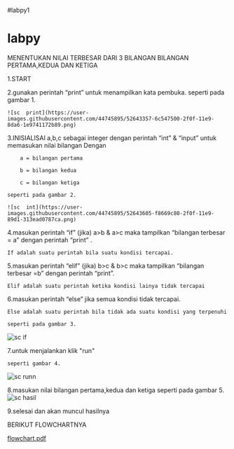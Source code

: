 #labpy1

# labpy

MENENTUKAN NILAI TERBESAR DARI 3 BILANGAN
BILANGAN PERTAMA,KEDUA DAN KETIGA

1.START

2.gunakan perintah “print” untuk menampilkan kata pembuka. 
	seperti pada gambar 1.
	
	
	![sc  print](https://user-images.githubusercontent.com/44745895/52643357-6c547500-2f0f-11e9-8da6-1e9741172b89.png)


3.INISIALISAI a,b,c sebagai integer dengan perintah “int” & “input” untuk memasukan nilai bilangan
	Dengan
		
		a = bilangan pertama
		
		b = bilangan kedua
		
		c = bilangan ketiga
	
	seperti pada gambar 2.
	
	![sc  int](https://user-images.githubusercontent.com/44745895/52643605-f8669c80-2f0f-11e9-89d1-313ead0787ca.png)


4.masukan perintah “if” (jika) a>b & a>c maka tampilkan “bilangan terbesar = a” dengan perintah “print” .
	
	If adalah suatu perintah bila suatu kondisi tercapai.
	

5.masukan perintah “elif” (jika) b>c & b>c  maka tampilkan “bilangan terbesar =b” dengan perintah “print”.
	
	Elif adalah suatu perintah ketika kondisi lainya tidak tercapai

6.masukan perintah “else”  jika semua kondisi tidak tercapai. 
	
	Else adalah suatu perintah bila tidak ada suatu kondisi yang terpenuhi

	seperti pada gambar 3.

![sc if](https://user-images.githubusercontent.com/44745895/52659156-417a1900-2f2f-11e9-835b-e6cc5ebb5903.png)

			


7.untuk menjalankan klik "run"

	seperti gambar 4.

![sc runn](https://user-images.githubusercontent.com/44745895/52658953-e34d3600-2f2e-11e9-924a-ea82a2d6003d.png)



8.masukan nilai bilangan pertama,kedua dan ketiga
	seperti pada gambar 5.
![sc 
hasil](https://user-images.githubusercontent.com/44745895/52643874-7165f400-2f10-11e9-886e-df61054a8086.png)





9.selesai dan akan muncul hasilnya


BERIKUT FLOWCHARTNYA

[flowchart.pdf](https://github.com/rudal2012/labpy1/files/2856330/flowchart.pdf)
